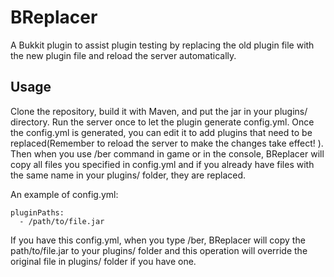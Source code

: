 BReplacer
==========

A Bukkit plugin to assist plugin testing by replacing the old plugin file with the new plugin file and reload the server automatically.

Usage
----------

Clone the repository, build it with Maven, and put the jar in your plugins/ directory. Run the server once to let the plugin generate config.yml. Once the config.yml is generated, you can edit it to add plugins that need to be replaced(Remember to reload the server to make the changes take effect! ). Then when you use /ber command in game or in the console, BReplacer will copy all files you specified in config.yml and if you already have files with the same name in your plugins/ folder, they are replaced.

An example of config.yml:

    pluginPaths:
      - /path/to/file.jar

If you have this config.yml, when you type /ber, BReplacer will copy the path/to/file.jar to your plugins/ folder and this operation will override the original file in plugins/ folder if you have one.
